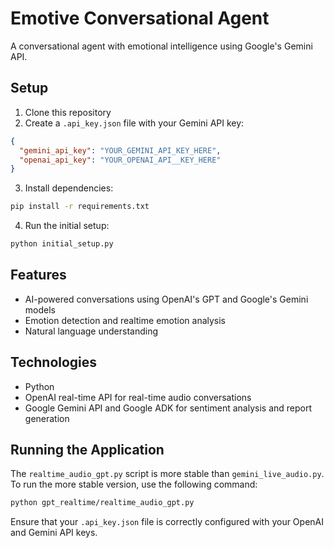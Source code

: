# Emotive Conversational Agent

A conversational agent with emotional intelligence using Google's Gemini API.

## Setup

1. Clone this repository
2. Create a `.api_key.json` file with your Gemini API key:
```json
{
  "gemini_api_key": "YOUR_GEMINI_API_KEY_HERE",
  "openai_api_key": "YOUR_OPENAI_API__KEY_HERE"
}
```
3. Install dependencies:
```bash
pip install -r requirements.txt
```
4. Run the initial setup:
```bash
python initial_setup.py
```

## Features

- AI-powered conversations using OpenAI's GPT and Google's Gemini models
- Emotion detection and realtime emotion analysis
- Natural language understanding

## Technologies

- Python
- OpenAI real-time API for real-time audio conversations
- Google Gemini API and Google ADK for sentiment analysis and report generation

## Running the Application

The `realtime_audio_gpt.py` script is more stable than `gemini_live_audio.py`. To run the more stable version, use the following command:

```bash
python gpt_realtime/realtime_audio_gpt.py
```

Ensure that your `.api_key.json` file is correctly configured with your OpenAI and Gemini API keys. 